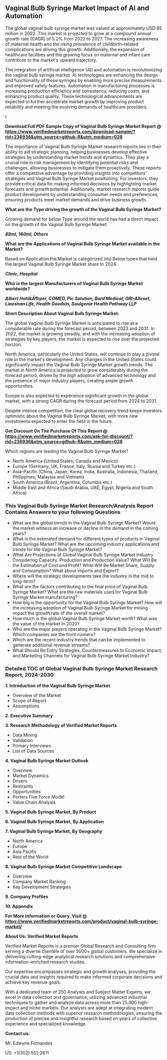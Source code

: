 <h2>Vaginal Bulb Syringe Market Impact of AI and Automation</h2><p>The global vaginal bulb syringe market was valued at approximately USD 85 million in 2022. This market is projected to grow at a compound annual growth rate (CAGR) of 5.2% from 2022 to 2027. The increasing awareness of maternal health and the rising prevalence of childbirth-related complications are driving this growth. Additionally, the expansion of healthcare facilities and the growing focus on maternal and infant care contribute to the market's upward trajectory.</p><p>The integration of artificial intelligence (AI) and automation is revolutionizing the vaginal bulb syringe market. AI technologies are enhancing the design and functionality of these syringes by enabling more precise measurements and improved safety features. Automation in manufacturing processes is increasing production efficiency and consistency, reducing costs, and enhancing product quality. These technological advancements are expected to further accelerate market growth by improving product reliability and meeting the evolving demands of healthcare providers.</p>t</p><p id="" class=""><strong>Download Full PDF Sample Copy of Vaginal Bulb Syringe Market Report @ <a href="https://www.verifiedmarketreports.com/download-sample/?rid=236936&utm_source=github-R&utm_medium=028" target="_blank">https://www.verifiedmarketreports.com/download-sample/?rid=236936&utm_source=github-R&utm_medium=028</a></strong></p><p>The importance of&nbsp;Vaginal Bulb Syringe Market research reports lies in their ability to aid strategic planning, helping businesses develop effective strategies by understanding market trends and dynamics. They play a crucial role in risk management by identifying potential risks and challenges, allowing businesses to mitigate them proactively. These reports offer a competitive advantage by providing insights into competitors' strategies and Vaginal Bulb Syringe Market positioning. For investors, they provide critical data for making informed decisions by highlighting market forecasts and growth potential. Additionally, market research reports guide product development by understanding consumer needs and preferences, ensuring products meet market demands and drive business growth.</p><p><strong>What are the&nbsp;Type driving the growth of the Vaginal Bulb Syringe Market?</strong></p><p id="" class="">Growing demand for below Type around the world has had a direct impact on the growth of the Vaginal Bulb Syringe Market:</p><em><strong>89ml, 160ml, Others</strong></em></p><strong>What are the&nbsp;Applications&nbsp;of Vaginal Bulb Syringe Market available in the Market?</strong></p><p id="" class="">Based on Application the Market is categorized into Below types that held the largest Vaginal Bulb Syringe Market share In 2024.</p><em><strong>Clinic, Hospital</strong></em></p><strong>Who is the largest Manufacturers of Vaginal Bulb Syringe Market worldwide?</strong></p><p><em><strong>Albert HohlkÃ¶rper, COMED, Pic Solution, Bard Medical, GRI-Alleset, Liaoshan Life, Health GoodsIn, Soulgenie Health Pathway LLP</strong></em></p><p id="" class=""><strong>Short Description About Vaginal Bulb Syringe Market:</strong></p><p>The global Vaginal Bulb Syringe Market is anticipated to rise at a considerable rate during the forecast period, between 2023 and 2031. In 2022, the market is growing steadily, and with the increasing adoption of strategies by key players, the market is expected to rise over the projected horizon.</p><p>North America, particularly the United States, will continue to play a pivotal role in the market's development. Any changes in the United States could significantly impact the Vaginal Bulb Syringe Market growth trends. The market in North America is projected to grow considerably during the forecast period, driven by the high adoption of advanced technology and the presence of major industry players, creating ample growth opportunities.</p><p>Europe is also expected to experience significant growth in the global market, with a strong CAGR during the forecast period from 2024 to 2031.</p><p>Despite intense competition, the clear global recovery trend keeps investors optimistic about the Vaginal Bulb Syringe Market, with more new investments expected to enter the field in the future.</p><p id="" class=""><strong>Get Discount On The Purchase Of This Report @ <a href="https://www.verifiedmarketreports.com/ask-for-discount/?rid=236936&utm_source=github-R&utm_medium=028" target="_blank">https://www.verifiedmarketreports.com/ask-for-discount/?rid=236936&utm_source=github-R&utm_medium=028</a></strong></p>Which regions are leading the Vaginal Bulb Syringe Market?</p><ul><li>North America (United States, Canada and Mexico)</li><li>Europe (Germany, UK, France, Italy, Russia and Turkey etc.)</li><li>Asia-Pacific (China, Japan, Korea, India, Australia, Indonesia, Thailand, Philippines, Malaysia and Vietnam)</li><li>South America (Brazil, Argentina, Columbia etc.)</li><li>Middle East and Africa (Saudi Arabia, UAE, Egypt, Nigeria and South Africa)</li></ul><h3 id="" class="">This Vaginal Bulb Syringe Market Research/Analysis Report Contains Answers to your following Questions</h3><ul><li>What are the global trends in the Vaginal Bulb Syringe Market? Would the market witness an increase or decline in the demand in the coming years?</li><li>What is the estimated demand for different types of products in Vaginal Bulb Syringe Market? What are the upcoming industry applications and trends for the Vaginal Bulb Syringe Market?</li><li>What Are Projections of Global Vaginal Bulb Syringe Market Industry Considering Capacity, Production and Production Value? What Will Be the Estimation of Cost and Profit? What Will Be Market Share, Supply and Consumption? What about imports and Export?</li><li>Where will the strategic developments take the industry in the mid to long-term?</li><li>What are the factors contributing to the final price of Vaginal Bulb Syringe Market? What are the raw materials used for Vaginal Bulb Syringe Market manufacturing?</li><li>How big is the opportunity for the Vaginal Bulb Syringe Market? How will the increasing adoption of Vaginal Bulb Syringe Market for mining impact the growth rate of the overall market?</li><li>How much is the global Vaginal Bulb Syringe Market worth? What was the value of the market In 2020?</li><li>Who are the major players operating in the Vaginal Bulb Syringe Market? Which companies are the front runners?</li><li>Which are the recent industry trends that can be implemented to generate additional revenue streams?</li><li>What Should Be Entry Strategies, Countermeasures to Economic Impact, and Marketing Channels for Vaginal Bulb Syringe Market Industry?</li></ul><h3 id="" class="">Detailed TOC of Global Vaginal Bulb Syringe Market Research Report, 2024-2030</h3><p id="" class=""><strong>1. Introduction of the Vaginal Bulb Syringe Market</strong></p><ul><li>Overview of the Market</li><li>Scope of Report</li><li>Assumptions</li></ul><p id="" class=""><strong>2. Executive Summary</strong></p><p id="" class=""><strong>3. Research Methodology of Verified Market Reports</strong></p><ul><li>Data Mining</li><li>Validation</li><li>Primary Interviews</li><li>List of Data Sources</li></ul><p id="" class=""><strong>4. Vaginal Bulb Syringe Market Outlook</strong></p><ul><li>Overview</li><li>Market Dynamics</li><li>Drivers</li><li>Restraints</li><li>Opportunities</li><li>Porters Five Force Model</li><li>Value Chain Analysis</li></ul><p id="" class=""><strong>5. Vaginal Bulb Syringe Market, By Product</strong></p><p id="" class=""><strong>6. Vaginal Bulb Syringe Market, By Application</strong></p><p id="" class=""><strong>7. Vaginal Bulb Syringe Market, By Geography</strong></p><ul><li>North America</li><li>Europe</li><li>Asia Pacific</li><li>Rest of the World</li></ul><p id="" class=""><strong>8. Vaginal Bulb Syringe Market Competitive Landscape</strong></p><ul><li>Overview</li><li>Company Market Ranking</li><li>Key Development Strategies</li></ul><p id="" class=""><strong>9. Company Profiles</strong></p><p id="" class=""><strong>10. Appendix</strong></p><p id="" class=""><strong>For More Information or Query, Visit @ <a href="https://www.verifiedmarketreports.com/product/vaginal-bulb-syringe-market/" target="_blank">https://www.verifiedmarketreports.com/product/vaginal-bulb-syringe-market/</a></strong></p><p id="" class=""><strong>About Us: Verified Market Reports</strong></p><p id="" class="">Verified Market Reports is a premier Global Research and Consulting firm serving a diverse clientele of over 5000+ global customers. We specialize in delivering cutting-edge analytical research solutions and comprehensive information-enriched research studies.</p><p id="" class="">Our expertise encompasses strategic and growth analyses, providing the crucial data and insights required to make informed corporate decisions and achieve key revenue goals.</p><p id="" class="">With a dedicated team of 250 Analysts and Subject Matter Experts, we excel in data collection and governance, utilizing advanced industrial techniques to gather and analyze data across more than 25,000 high-impact and niche markets. Our analysts are adept at integrating modern data collection methods with superior research methodologies, ensuring the production of precise and insightful research based on years of collective experience and specialized knowledge.</p><p id="" class=""><strong>Contact us:</strong></p><p id="" class="">Mr. Edwyne Fernandes</p><p id="" class="">US: +1(302) 551-2611</p>